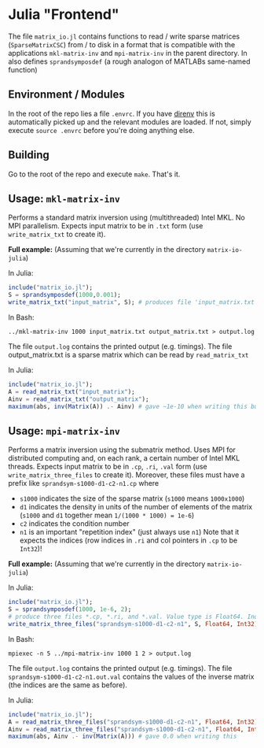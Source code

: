 # Julia "Frontend"

The file `matrix_io.jl` contains functions to read / write sparse matrices (`SparseMatrixCSC`) from / to disk in a format that is compatible with the applications `mkl-matrix-inv` and `mpi-matrix-inv` in the parent directory. In also defines `sprandsymposdef` (a rough analogon of MATLABs same-named function)

## Environment / Modules

In the root of the repo lies a file `.envrc`. If you have [direnv](https://direnv.net/) this is automatically picked up and the relevant modules are loaded. If not, simply execute `source .envrc` before you're doing anything else.

## Building

Go to the root of the repo and execute `make`. That's it.

## Usage: `mkl-matrix-inv`

Performs a standard matrix inversion using (multithreaded) Intel MKL. No MPI parallelism. Expects input matrix to be in `.txt` form (use `write_matrix_txt` to create it).

**Full example:**
(Assuming that we're currently in the directory `matrix-io-julia`)

In Julia:
```julia
include("matrix_io.jl");
S = sprandsymposdef(1000,0.001);
write_matrix_txt("input_matrix", S); # produces file 'input_matrix.txt'
```

In Bash:
```
../mkl-matrix-inv 1000 input_matrix.txt output_matrix.txt > output.log
```

The file `output.log` contains the printed output (e.g. timings). The file output_matrix.txt is a sparse matrix which can be read by `read_matrix_txt`

In Julia:
```julia
include("matrix_io.jl");
A = read_matrix_txt("input_matrix");
Ainv = read_matrix_txt("output_matrix");
maximum(abs, inv(Matrix(A)) .- Ainv) # gave ~1e-10 when writing this but will vary
```

## Usage: `mpi-matrix-inv`
Performs a matrix inversion using the submatrix method. Uses MPI for distributed computing and, on each rank, a certain number of Intel MKL threads. Expects input matrix to be in `.cp`, `.ri`, `.val` form (use `write_matrix_three_files` to create it). Moreover, these files must have a prefix like `sprandsym-s1000-d1-c2-n1.cp` where
* `s1000` indicates the size of the sparse matrix (`s1000` means `1000x1000`)
* `d1` indicates the density in units of the number of elements of the matrix (`s1000` and `d1` together mean `1/(1000 * 1000) = 1e-6`)
* `c2` indicates the condition number
* `n1` is an important "repetition index" (just always use `n1`)
Note that it expects the indices (row indices in `.ri` and col pointers in `.cp` to be `Int32`)!

**Full example:**
(Assuming that we're currently in the directory `matrix-io-julia`)

In Julia:
```julia
include("matrix_io.jl");
S = sprandsymposdef(1000, 1e-6, 2);
# produce three files *.cp, *.ri, and *.val. Value type is Float64. Index type is Int32
write_matrix_three_files("sprandsym-s1000-d1-c2-n1", S, Float64, Int32); 
```

In Bash:
```
mpiexec -n 5 ../mpi-matrix-inv 1000 1 2 > output.log
```

The file `output.log` contains the printed output (e.g. timings). The file `sprandsym-s1000-d1-c2-n1.out.val` contains the values of the inverse matrix (the indices are the same as before).

In Julia:
```julia
include("matrix_io.jl");
A = read_matrix_three_files("sprandsym-s1000-d1-c2-n1", Float64, Int32);
Ainv = read_matrix_three_files("sprandsym-s1000-d1-c2-n1", Float64, Int32; outval=true); # outval=true reads `.out.val` instead of `.val` file
maximum(abs, Ainv .- inv(Matrix(A))) # gave 0.0 when writing this
```